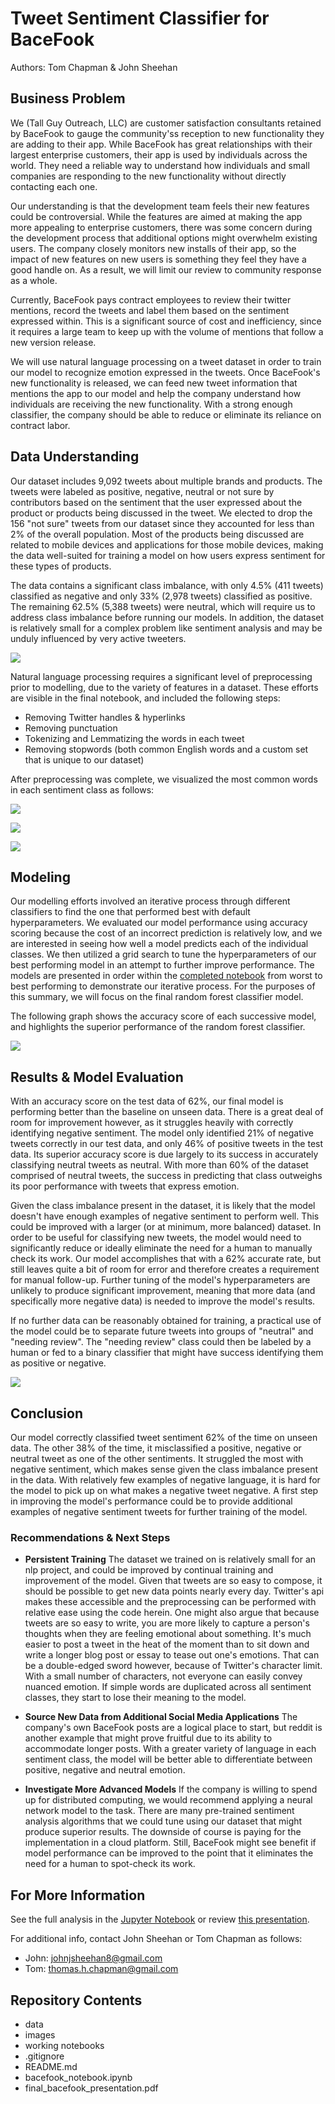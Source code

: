 # Tweet Sentiment Classifier for BaceFook
Authors: Tom Chapman & John Sheehan

## Business Problem
We (Tall Guy Outreach, LLC) are customer satisfaction consultants retained by BaceFook to gauge the community'ss reception to new functionality they are adding to their app. While BaceFook has great relationships with their largest enterprise customers, their app is used by individuals across the world. They need a reliable way to understand how individuals and small companies are responding to the new functionality without directly contacting each one.

Our understanding is that the development team feels their new features could be controversial. While the features are aimed at making the app more appealing to enterprise customers, there was some concern during the development process that additional options might overwhelm existing users. The company closely monitors new installs of their app, so the impact of new features on new users is something they feel they have a good handle on. As a result, we will limit our review to community response as a whole.

Currently, BaceFook pays contract employees to review their twitter mentions, record the tweets and label them based on the sentiment expressed within. This is a significant source of cost and inefficiency, since it requires a large team to keep up with the volume of mentions that follow a new version release.

We will use natural language processing on a tweet dataset in order to train our model to recognize emotion expressed in the tweets. Once BaceFook's new functionality is released, we can feed new tweet information that mentions the app to our model and help the company understand how individuals are receiving the new functionality. With a strong enough classifier, the company should be able to reduce or eliminate its reliance on contract labor.

## Data Understanding
Our dataset includes 9,092 tweets about multiple brands and products. The tweets were labeled as positive, negative, neutral or not sure by contributors based on the sentiment that the user expressed about the product or products being discussed in the tweet. We elected to drop the 156 "not sure" tweets from our dataset since they accounted for less than 2% of the overall population. Most of the products being discussed are related to mobile devices and applications for those mobile devices, making the data well-suited for training a model on how users express sentiment for these types of products.

The data contains a significant class imbalance, with only 4.5% (411 tweets) classified as negative and only 33% (2,978 tweets) classified as positive. The remaining 62.5% (5,388 tweets) were neutral, which will require us to address class imbalance before running our models. In addition, the dataset is relatively small for a complex problem like sentiment analysis and may be unduly influenced by very active tweeters.

![](images/sent_dist.png)

Natural language processing requires a significant level of preprocessing prior to modelling, due to the variety of features in a dataset. These efforts are visible in the final notebook, and included the following steps:
- Removing Twitter handles & hyperlinks
- Removing punctuation
- Tokenizing and Lemmatizing the words in each tweet
- Removing stopwords (both common English words and a custom set that is unique to our dataset)

After preprocessing was complete, we visualized the most common words in each sentiment class as follows:

![](images/Top%2010%20words%20in%20Positive%20Tweets.png)

![](images/Top%2010%20words%20in%20Negative%20Tweets.png)

![](images/Top%2010%20words%20in%20Neutral%20Tweets.png)

## Modeling 
Our modelling efforts involved an iterative process through different classifiers to find the one that performed best with default hyperparameters. We evaluated our model performance using accuracy scoring because the cost of an incorrect prediction is relatively low, and we are interested in seeing how well a model predicts each of the individual classes. We then utilized a grid search to tune the hyperparameters of our best performing model in an attempt to further improve performance. The models are presented in order within the [completed notebook](bacefook_notebook.ipynb) from worst to best performing to demonstrate our iterative process. For the purposes of this summary, we will focus on the final random forest classifier model.

The following graph shows the accuracy score of each successive model, and highlights the superior performance of the random forest classifier.

![](images/mod_perf.png)

## Results & Model Evaluation
With an accuracy score on the test data of 62%, our final model is performing better than the baseline on unseen data. There is a great deal of room for improvement however, as it struggles heavily with correctly identifying negative sentiment. The model only identified 21% of negative tweets correctly in our test data, and only 46% of positive tweets in the test data. Its superior accuracy score is due largely to its success in accurately classifying neutral tweets as neutral. With more than 60% of the dataset comprised of neutral tweets, the success in predicting that class outweighs its poor performance with tweets that express emotion.

Given the class imbalance present in the dataset, it is likely that the model doesn't have enough examples of negative sentiment to perform well. This could be improved with a larger (or at minimum, more balanced) dataset. In order to be useful for classifying new tweets, the model would need to significantly reduce or ideally eliminate the need for a human to manually check its work. Our model accomplishes that with a 62% accurate rate, but still leaves quite a bit of room for error and therefore creates a requirement for manual follow-up. Further tuning of the model's hyperparameters are unlikely to produce significant improvement, meaning that more data (and specifically more negative data) is needed to improve the model's results.

If no further data can be reasonably obtained for training, a practical use of the model could be to separate future tweets into groups of "neutral" and "needing review". The "needing review" class could then be labeled by a human or fed to a binary classifier that might have success identifying them as positive or negative.

![](images/final_sentiment_perf.png)

## Conclusion
Our model correctly classified tweet sentiment 62% of the time on unseen data. The other 38% of the time, it misclassified a positive, negative or neutral tweet as one of the other sentiments. It struggled the most with negative sentiment, which makes sense given the class imbalance present in the data. With relatively few examples of negative language, it is hard for the model to pick up on what makes a negative tweet negative. A first step in improving the model's performance could be to provide additional examples of negative sentiment tweets for further training of the model.

### Recommendations & Next Steps
* __Persistent Training__ 
The dataset we trained on is relatively small for an nlp project, and could be improved by continual training and improvement of the model. Given that tweets are so easy to compose, it should be possible to get new data points nearly every day. Twitter's api makes these accessible and the preprocessing can be performed with relative ease using the code herein. One might also argue that because tweets are so easy to write, you are more likely to capture a person's thoughts when they are feeling emotional about something. It's much easier to post a tweet in the heat of the moment than to sit down and write a longer blog post or essay to tease out one's emotions. That can be a double-edged sword however, because of Twitter's character limit. With a small number of characters, not everyone can easily convey nuanced emotion. If simple words are duplicated across all sentiment classes, they start to lose their meaning to the model.

* __Source New Data from Additional Social Media Applications__
The company's own BaceFook posts are a logical place to start, but reddit is another example that might prove fruitful due to its ability to accommodate longer posts. With a greater variety of language in each sentiment class, the model will be better able to differentiate between positive, negative and neutral emotion.

* __Investigate More Advanced Models__
If the company is willing to spend up for distributed computing, we would recommend applying a neural network model to the task. There are many pre-trained sentiment analysis algorithms that we could tune using our dataset that might produce superior results. The downside of course is paying for the implementation in a cloud platform. Still, BaceFook might see benefit if model performance can be improved to the point that it eliminates the need for a human to spot-check its work.

## For More Information

See the full analysis in the [Jupyter Notebook](bacefook_notebook.ipynb) or review [this presentation](final_bacefook_presentation.pdf).

For additional info, contact John Sheehan or Tom Chapman as follows:

- John:  johnjsheehan8@gmail.com  
- Tom:   thomas.h.chapman@gmail.com
 
## Repository Contents
- data
- images
- working notebooks
- .gitignore
- README.md
- bacefook_notebook.ipynb
- final_bacefook_presentation.pdf